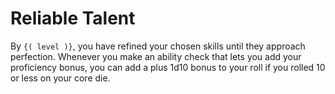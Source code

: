# Reliable Talent
By `{( level )}`, you have refined your chosen skills until they approach perfection.
Whenever you make an ability check that lets you add your proficiency bonus, you can add a plus 1d10 bonus to your roll if you rolled 10 or less on your core die.
